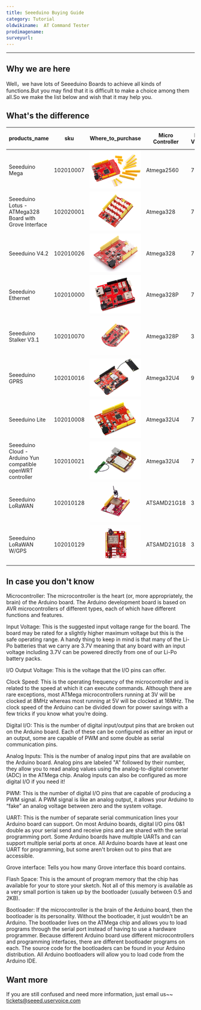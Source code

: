 ```yaml
---
title: Seeeduino Buying Guide
category: Tutorial
oldwikiname:  AT Command Tester
prodimagename:
surveyurl:
---
```


---
## Why we are here

Well，we have lots of Seeeduino Boards to achieve all kinds of functions.But you may find that it is difficult to make a choice among them all.So we make the list below and wish that it may help you.

## What's the difference

| products_name                                               | sku       |     Where_to_purchase     | Micro Controller | Input Voltage | I/O Output Voltage | Clock Speed | Digital I/0 | Analoge Inputs | PWM | UART | Grove interface | FlashSpace | Boot loader       |
|-------------------------------------------------------------|-----------|----------|------------------|---------------|--------------------|------------|------------|--------------|-----|------|-----------------|------------|------------------|
| Seeeduino Mega                                              | 102010007 | [![](https://github.com/SeeedDocument/Seeeduino-Buying-Guide/raw/master/img/Seeeduino%20Mega.jpg)](https://www.seeedstudio.com/Seeeduino-Mega-p-717.html) | Atmega2560       | 7-12V         | 5V/3.3V            | 16MHZ      | 70         | 16           | 14  | 4    | 0               | 256K       | STK500v2         |
| Seeeduino Lotus - ATMega328 Board with Grove Interface      | 102020001 | [![](https://github.com/SeeedDocument/Seeeduino-Buying-Guide/raw/master/img/Seeeduino%20Lotus.jpg)](https://www.seeedstudio.com/Seeeduino-Lotus-ATMega328-Board-with-Grove-Interface-p-1942.html) | Atmega328        | 7-12V         | 5V                 | 16MHZ      | 14         | 7            | 6   | 2    | 12              | 32K        | Optiboot         |
| Seeeduino V4.2                                              | 102010026 | [![](https://github.com/SeeedDocument/Seeeduino-Buying-Guide/raw/master/img/Seeeduino%20V4.2.jpg)](https://www.seeedstudio.com/Seeeduino-V4.2-p-2517.html) | Atmega328        | 7-12V         | 5V/3.3V            | 16MHZ      | 14         | 6            | 6   | 2    | 3               | 32K        | Optiboot         |
| Seeeduino Ethernet                                          | 102010000 | [![](https://github.com/SeeedDocument/Seeeduino-Buying-Guide/raw/master/img/Seeeduino%20Ethernet.jpg)](https://www.seeedstudio.com/Seeeduino-Ethernet-p-1231.html) | Atmega328P       | 7-12V         | 5V                 | 16MHZ      | 14         | 8            | 4   | 1    | 2               | 32K        | Arduino Ethernet |
| Seeeduino Stalker V3.1                                      | 102010070 | [![](https://github.com/SeeedDocument/Seeeduino-Buying-Guide/raw/master/img/Seeeduino%20Stalker%20V3.1.jpg)](https://www.seeedstudio.com/Seeeduino-Stalker-V3.1-p-2686.html) | Atmega328P       | 3.7V          | 3.3V               | 8MHZ       | 14         | 6            | 0   | 1    | 2               | 32K        | Arduino Fio      |
| Seeeduino GPRS                                              | 102010016 | [![](https://github.com/SeeedDocument/Seeeduino-Buying-Guide/raw/master/img/seeeduino%20gprs.jpg)](https://www.seeedstudio.com/Seeeduino-GPRS-p-1909.html) | Atmega32U4       | 9-12V         | 5V/3.3V            | 16MHZ      | 20         | 12           | 7   | 1    | 0               | 32K        | Caterina         |
| Seeeduino Lite                                              | 102010008 | [![](https://github.com/SeeedDocument/Seeeduino-Buying-Guide/raw/master/img/Seeeduino%20Lite.jpg)](https://www.seeedstudio.com/Seeeduino-Lite-p-1487.html) | Atmega32U4       | 7-12V         | 5V/3.3V            | 16MHZ      | 20         | 12           | 7   | 1    | 2               | 32K        | Caterina         |
| Seeeduino Cloud - Arduino Yun compatible openWRT controller | 102010021 | [![](https://github.com/SeeedDocument/Seeeduino-Buying-Guide/raw/master/img/Seeeduino%20Cloud.jpg)](https://www.seeedstudio.com/Seeeduino-Cloud-Arduino-Yun-compatible-openWRT-controller-p-2123.html) | Atmega32U4       | 7-12V         | 5V                 | 16MHZ      | 20         | 12           | 7   | 2    | 2               | 32K        | Caterina         |
| Seeeduino LoRaWAN                                           | 102010128 | [![](https://github.com/SeeedDocument/Seeeduino-Buying-Guide/raw/master/img/Seeeduino%20LoRaWAN.jpg)](https://www.seeedstudio.com/Seeeduino-LoRaWAN-p-2780.html) | ATSAMD21G18      | 3.7V          | 3.3V               | 48MHZ      | 14         | 6            | 18  | 2    | 4               | 256K       | Arduino Zero     |
| Seeeduino LoRaWAN W/GPS                                     | 102010129 | [![](https://github.com/SeeedDocument/Seeeduino-Buying-Guide/raw/master/img/Seeeduino%20LoRaWAN%20WGPS.jpg)](https://www.seeedstudio.com/Seeeduino-LoRaWAN-W-GPS-p-2781.html) | ATSAMD21G18      | 3.7V          | 3.3V               | 48MHZ      | 14         | 6            | 18  | 2    | 4               | 256K       | Arduino Zero     |

## In case you don't know
Microcontroller: The microcontroller is the heart (or, more appropriately, the brain) of the Arduino board. The Arduino development board is based on AVR microcontrollers of different types, each of which have different functions and features.

Input Voltage: This is the suggested input voltage range for the board. The board may be rated for a slightly higher maximum voltage but this is the safe operating range. A handy thing to keep in mind is that many of the Li-Po batteries that we carry are 3.7V meaning that any board with an input voltage including 3.7V can be powered directly from one of our Li-Po battery packs.

I/O Output Voltage: This is the voltage that the I/O pins can offer.

Clock Speed: This is the operating frequency of the microcontroller and is related to the speed at which it can execute commands. Although there are rare exceptions, most ATMega microcontrollers running at 3V will be clocked at 8MHz whereas most running at 5V will be clocked at 16MHz. The clock speed of the Arduino can be divided down for power savings with a few tricks if you know what you’re doing.

Digital I/O: This is the number of digital input/output pins that are broken out on the Arduino board. Each of these can be configured as either an input or an output, some are capable of PWM and some double as serial communication pins.

Analog Inputs: This is the number of analog input pins that are available on the Arduino board. Analog pins are labeled "A" followed by their number, they allow you to read analog values using the analog-to-digital converter (ADC) in the ATMega chip. Analog inputs can also be configured as more digital I/O if you need it!

PWM: This is the number of digital I/O pins that are capable of producing a PWM signal. A PWM signal is like an analog output, it allows your Arduino to “fake” an analog voltage between zero and the system voltage.

UART: This is the number of separate serial communication lines your Arduino board can support. On most Arduino boards, digital I/O pins 0&1 double as your serial send and receive pins and are shared with the serial programming port. Some Arduino boards have multiple UARTs and can support multiple serial ports at once. All Arduino boards have at least one UART for programming, but some aren't broken out to pins that are accessible.

Grove interface: Tells you how many Grove interface this board contains.

Flash Space: This is the amount of program memory that the chip has available for your to store your sketch. Not all of this memory is available as a very small portion is taken up by the bootloader (usually between 0.5 and 2KB).

Bootloader: If the microcontroller is the brain of the Arduino board, then the bootloader is its personality. Without the bootloader, it just wouldn’t be an Arduino. The bootloader lives on the ATMega chip and allows you to load programs through the serial port instead of having to use a hardware programmer. Because different Arduino board use different microcontrollers and programming interfaces, there are different bootloader programs on each. The source code for the bootloaders can be found in your Arduino distribution. All Arduino bootloaders will allow you to load code from the Arduino IDE.


## Want more

If you are still confused and need more information, just email us~~ tickets@seeed.uservoice.com
